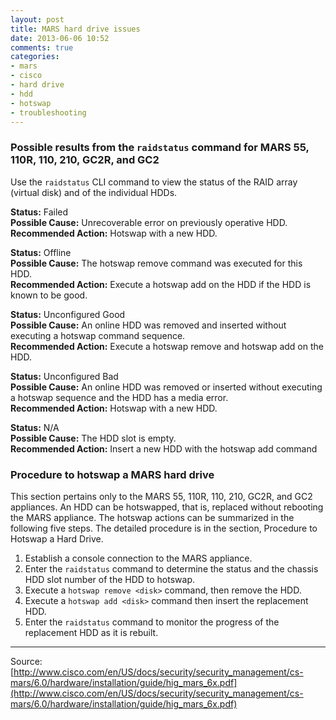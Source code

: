 ```yaml
---
layout: post
title: MARS hard drive issues
date: 2013-06-06 10:52
comments: true
categories:
- mars
- cisco
- hard drive
- hdd
- hotswap
- troubleshooting
---
```

### Possible results from the `raidstatus` command for MARS 55, 110R, 110, 210, GC2R, and GC2
Use the `raidstatus` CLI command to view the status of the RAID array (virtual disk) and of the individual HDDs.

**Status:** Failed<br>
**Possible Cause:** Unrecoverable error on previously operative HDD.<br>
**Recommended Action:** Hotswap with a new HDD.

**Status:** Offline<br>
**Possible Cause:** The hotswap remove command was executed for this HDD.<br>
**Recommended Action:** Execute a hotswap add on the HDD if the HDD is known to be good.

**Status:** Unconfigured Good<br>
**Possible Cause:** An online HDD was removed and inserted without executing a hotswap command sequence.<br>
**Recommended Action:** Execute a hotswap remove and hotswap add on the HDD.

**Status:** Unconfigured Bad<br>
**Possible Cause:** An online HDD was removed or inserted without executing a hotswap sequence and the HDD has a media error.<br>
**Recommended Action:** Hotswap with a new HDD.

**Status:** N/A<br>
**Possible Cause:** The HDD slot is empty.<br>
**Recommended Action:** Insert a new HDD with the hotswap add command


### Procedure to hotswap a MARS hard drive

This section pertains only to the MARS 55, 110R, 110, 210, GC2R, and GC2 appliances.
An HDD can be hotswapped, that is, replaced without rebooting the MARS appliance. The hotswap
actions can be summarized in the following five steps. The detailed procedure is in the section,
Procedure to Hotswap a Hard Drive.

1. Establish a console connection to the MARS appliance.
2. Enter the `raidstatus` command to determine the status and the chassis HDD slot number of the HDD to hotswap.
3. Execute a `hotswap remove <disk>` command, then remove the HDD.
4. Execute a `hotswap add <disk>` command then insert the replacement HDD.
5. Enter the `raidstatus` command to monitor the progress of the replacement HDD as it is rebuilt.


---

Source: [http://www.cisco.com/en/US/docs/security/security_management/cs-mars/6.0/hardware/installation/guide/hig_mars_6x.pdf](http://www.cisco.com/en/US/docs/security/security_management/cs-mars/6.0/hardware/installation/guide/hig_mars_6x.pdf)
